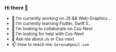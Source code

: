 ### Hi there 👋

- 🔭 I’m currently working on JS && Web-Graphics ..
- 🌱 I’m currently learning Flutter, Swift 5..
- 👯 I’m looking to collaborate on Css-Next
- 🤔 I’m looking for help with Css-Next
- 💬 Ask me about Js or Css-next
- 📫 How to reach me: <code>Germxu#gmail.com</code>

